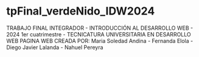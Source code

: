 # tpFinal_verdeNido_IDW2024
 TRABAJO FINAL INTEGRADOR - INTRODUCCIÓN AL DESARROLLO WEB - 2024 1er cuatrimestre - TECNICATURA UNIVERSITARIA EN DESARROLLO WEB
 PAGINA WEB CREADA POR: Maria Soledad Andina - Fernanda Elola - Diego Javier Lalanda - Nahuel Pereyra
